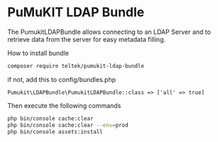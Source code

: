 PuMuKIT LDAP Bundle
===================

The PumukitLDAPBundle allows connecting to an LDAP Server and to retrieve data from the server for easy metadata filling.

How to install bundle

```bash
composer require teltek/pumukit-ldap-bundle
```

if not, add this to config/bundles.php

```
Pumukit\LDAPBundle\PumukitLDAPBundle::class => ['all' => true]
```

Then execute the following commands

```bash
php bin/console cache:clear
php bin/console cache:clear --env=prod
php bin/console assets:install
```
